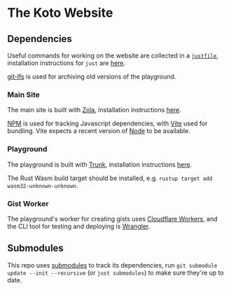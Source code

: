 # The Koto Website

## Dependencies

Useful commands for working on the website are collected in a [`justfile`](https://github.com/casey/just), installation instructions for `just` are [here](https://github.com/casey/just#installation).

[git-lfs](https://git-lfs.com) is used for archiving old versions of the 
playground.

### Main Site

The main site is built with [Zola](https://getzola.org), installation instructions [here](https://www.getzola.org/documentation/getting-started/installation/).

[NPM](https://www.npmjs.com) is used for tracking Javascript dependencies, with [Vite](https://vite.dev) used for bundling. Vite expects a recent version of [Node](https://nodejs.org) to be available.  

### Playground

The playground is built with [Trunk](https://trunkrs.dev), installation instructions [here](https://trunkrs.dev/#install).

The Rust Wasm build target should be installed, e.g. `rustup target add wasm32-unknown-unknown`.

### Gist Worker

The playground's worker for creating gists uses [Cloudflare Workers](https://workers.cloudflare.com), and the CLI tool for testing and deploying is [Wrangler](https://github.com/cloudflare/wrangler).

## Submodules

This repo uses [submodules](../modules) to track its dependencies,
run `git submodule update --init --recursive` (or `just submodules`) to make sure they're up to date.
